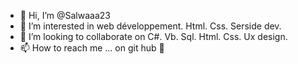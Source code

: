 - 👋 Hi, I’m @Salwaaa23
- 👀 I’m interested in web développement. Html. Css. Serside dev.
- 💞️ I’m looking to collaborate on C#. Vb. Sql. Html. Css. Ux design. 
- 📫 How to reach me ... on git hub 😬

<!---
Salwaaa23/Salwaaa23 is a ✨ special ✨ repository because its `README.md` (this file) appears on your GitHub profile.
You can click the Preview link to take a look at your changes.
--->
